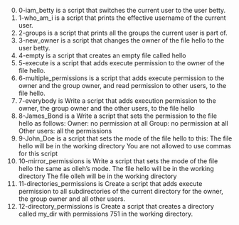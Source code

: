 0. 0-iam_betty is a script that switches the current user to the user betty.
1. 1-who_am_i is a script that prints the effective username of the current user.
2. 2-groups is a script that prints all the groups the current user is part of.
3. 3-new_owner is a script that changes the owner of the file hello to the user betty.
4. 4-empty is a script that creates an empty file called hello
5. 5-execute is a script that adds execute permission to the owner of the file hello.
6. 6-multiple_permissions is a script that adds execute permission to the owner and the group owner, and read permission to other users, to the file hello.
7. 7-everybody is Write a script that adds execution permission to the owner, the group owner and the other users, to the file hello
8. 8-James_Bond is a Write a script that sets the permission to the file hello as follows:
Owner: no permission at all
Group: no permission at all
Other users: all the permissions
9. 9-John_Doe is a script that sets the mode of the file hello to this:
The file hello will be in the working directory
You are not allowed to use commas for this script
10. 10-mirror_permissions is Write a script that sets the mode of the file hello the same as olleh’s mode.
The file hello will be in the working directory
The file olleh will be in the working directory
11. 11-directories_permissions is Create a script that adds execute permission to all subdirectories of the current directory for the owner, the group owner and all other users.
12. 12-directory_permissions is Create a script that creates a directory called my_dir with permissions 751 in the working directory.
